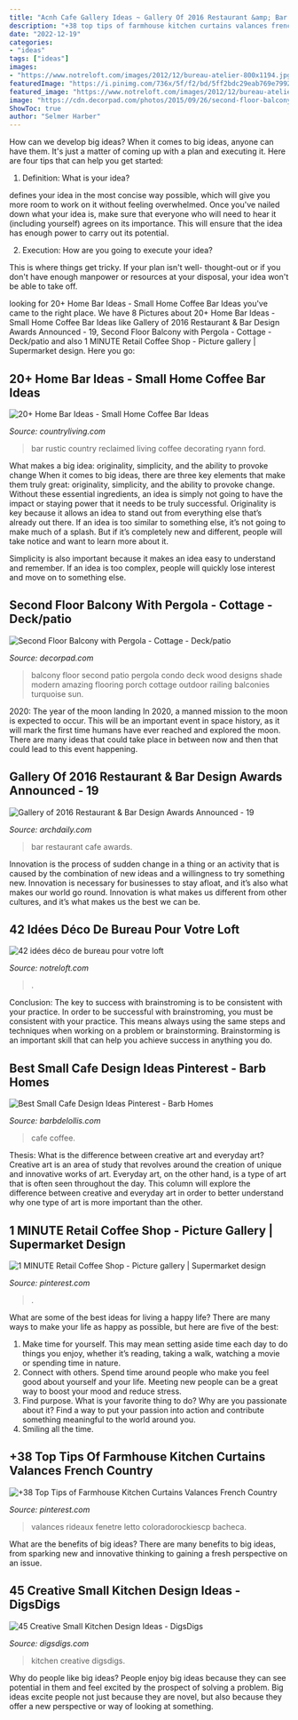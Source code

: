 ```yaml
---
title: "Acnh Cafe Gallery Ideas ~ Gallery Of 2016 Restaurant &amp; Bar Design Awards Announced"
description: "+38 top tips of farmhouse kitchen curtains valances french country"
date: "2022-12-19"
categories:
- "ideas"
tags: ["ideas"]
images:
- "https://www.notreloft.com/images/2012/12/bureau-atelier-800x1194.jpg"
featuredImage: "https://i.pinimg.com/736x/5f/f2/bd/5ff2bdc29eab769e79922457f3b35dbc.jpg"
featured_image: "https://www.notreloft.com/images/2012/12/bureau-atelier-800x1194.jpg"
image: "https://cdn.decorpad.com/photos/2015/09/26/second-floor-balcony-pergola-turquoise-rope-stool.jpg"
ShowToc: true
author: "Selmer Harber"
---
```



How can we develop big ideas?
When it comes to big ideas, anyone can have them. It's just a matter of coming up with a plan and executing it. Here are four tips that can help you get started:
1. Definition: What is your idea?

 defines your idea in the most concise way possible, which will give you more room to work on it without feeling overwhelmed. Once you've nailed down what your idea is, make sure that everyone who will need to hear it (including yourself) agrees on its importance. This will ensure that the idea has enough power to carry out its potential.

2. Execution: How are you going to execute your idea?

This is where things get tricky. If your plan isn't well- thought-out or if you don't have enough manpower or resources at your disposal, your idea won't be able to take off.

	

		
looking for 20+ Home Bar Ideas - Small Home Coffee Bar Ideas you've came to the right place. We have 8 Pictures about 20+ Home Bar Ideas - Small Home Coffee Bar Ideas like Gallery of 2016 Restaurant &amp; Bar Design Awards Announced - 19, Second Floor Balcony with Pergola - Cottage - Deck/patio and also 1 MINUTE Retail Coffee Shop - Picture gallery | Supermarket design. Here you go:
		
    
## 20+ Home Bar Ideas - Small Home Coffee Bar Ideas

<img loading=lazy src="https://hips.hearstapps.com/hmg-prod.s3.amazonaws.com/images/rustic-reclaimed-home-bar-ideas-country-living-1561669583.jpg?crop=1xw:1xh;center,top&amp;resize=480:*" onerror="this.onerror=null;this.src='https://tse3.mm.bing.net/th?id=OIP.a9UX28ts_fOHd8Bfkq8jiwHaKF&amp;pid=15.1';" alt="20+ Home Bar Ideas - Small Home Coffee Bar Ideas">

_Source: countryliving.com_

>bar rustic country reclaimed living coffee decorating ryann ford. 

	

What makes a big idea: originality, simplicity, and the ability to provoke change
When it comes to big ideas, there are three key elements that make them truly great: originality, simplicity, and the ability to provoke change. Without these essential ingredients, an idea is simply not going to have the impact or staying power that it needs to be truly successful.
 Originality is key because it allows an idea to stand out from everything else that’s already out there. If an idea is too similar to something else, it’s not going to make much of a splash. But if it’s completely new and different, people will take notice and want to learn more about it.

Simplicity is also important because it makes an idea easy to understand and remember. If an idea is too complex, people will quickly lose interest and move on to something else.

    
## Second Floor Balcony With Pergola - Cottage - Deck/patio

<img loading=lazy src="https://cdn.decorpad.com/photos/2015/09/26/second-floor-balcony-pergola-turquoise-rope-stool.jpg" onerror="this.onerror=null;this.src='https://tse1.mm.bing.net/th?id=OIP.LCUaDYcU7QQIlRERKTDK8AHaKZ&amp;pid=15.1';" alt="Second Floor Balcony with Pergola - Cottage - Deck/patio">

_Source: decorpad.com_

>balcony floor second patio pergola condo deck wood designs shade modern amazing flooring porch cottage outdoor railing balconies turquoise sun. 

	

2020: The year of the moon landing
In 2020, a manned mission to the moon is expected to occur. This will be an important event in space history, as it will mark the first time humans have ever reached and explored the moon. There are many ideas that could take place in between now and then that could lead to this event happening.

    
## Gallery Of 2016 Restaurant &amp; Bar Design Awards Announced - 19

<img loading=lazy src="https://images.adsttc.com/media/images/57f3/1e5a/e58e/ce07/b300/0236/large_jpg/News_Cafe_(Johannesburg.jpg?1475550782" onerror="this.onerror=null;this.src='https://tse3.mm.bing.net/th?id=OIP.7LjxiFe2koeDjmtSNDVYJQHaLH&amp;pid=15.1';" alt="Gallery of 2016 Restaurant &amp; Bar Design Awards Announced - 19">

_Source: archdaily.com_

>bar restaurant cafe awards. 

	

Innovation is the process of sudden change in a thing or an activity that is caused by the combination of new ideas and a willingness to try something new. Innovation is necessary for businesses to stay afloat, and it’s also what makes our world go round. Innovation is what makes us different from other cultures, and it’s what makes us the best we can be.

    
## 42 Idées Déco De Bureau Pour Votre Loft

<img loading=lazy src="https://www.notreloft.com/images/2012/12/bureau-atelier-800x1194.jpg" onerror="this.onerror=null;this.src='https://tse1.mm.bing.net/th?id=OIP.YTVAnIeTkGG8arjHQVaqigHaLD&amp;pid=15.1';" alt="42 idées déco de bureau pour votre loft">

_Source: notreloft.com_

>. 

	

Conclusion: The key to success with brainstroming is to be consistent with your practice.
In order to be successful with brainstroming, you must be consistent with your practice. This means always using the same steps and techniques when working on a problem or brainstorming. Brainstorming is an important skill that can help you achieve success in anything you do.

    
## Best Small Cafe Design Ideas Pinterest - Barb Homes

<img loading=lazy src="https://cdn.barbdelollis.com/wp-content/uploads/best-small-cafe-design-ideas-pinterest_109946.jpg" onerror="this.onerror=null;this.src='https://tse4.mm.bing.net/th?id=OIP.49werzH_DvuSVZtDlGQJlgHaLG&amp;pid=15.1';" alt="Best Small Cafe Design Ideas Pinterest - Barb Homes">

_Source: barbdelollis.com_

>cafe coffee. 

	

Thesis: What is the difference between creative art and everyday art?
Creative art is an area of study that revolves around the creation of unique and innovative works of art. Everyday art, on the other hand, is a type of art that is often seen throughout the day. This column will explore the difference between creative and everyday art in order to better understand why one type of art is more important than the other.

    
## 1 MINUTE Retail Coffee Shop - Picture Gallery | Supermarket Design

<img loading=lazy src="https://i.pinimg.com/736x/5f/f2/bd/5ff2bdc29eab769e79922457f3b35dbc.jpg" onerror="this.onerror=null;this.src='https://tse2.mm.bing.net/th?id=OIP.xVp4t3L8i_s0cblMj2ym3wHaEd&amp;pid=15.1';" alt="1 MINUTE Retail Coffee Shop - Picture gallery | Supermarket design">

_Source: pinterest.com_

>. 

	

What are some of the best ideas for living a happy life?
There are many ways to make your life as happy as possible, but here are five of the best: 
1. Make time for yourself. This may mean setting aside time each day to do things you enjoy, whether it’s reading, taking a walk, watching a movie or spending time in nature. 
2. Connect with others. Spend time around people who make you feel good about yourself and your life. Meeting new people can be a great way to boost your mood and reduce stress. 
3. Find purpose. What is your favorite thing to do? Why are you passionate about it? Find a way to put your passion into action and contribute something meaningful to the world around you. 
4. Smiling all the time.

    
## +38 Top Tips Of Farmhouse Kitchen Curtains Valances French Country

<img loading=lazy src="https://i.pinimg.com/736x/25/42/3c/25423cfd232e458949ffe2aab285b42e.jpg" onerror="this.onerror=null;this.src='https://tse4.mm.bing.net/th?id=OIP.w-iQOY5njn3B-8phiDFedgHaLH&amp;pid=15.1';" alt="+38 Top Tips of Farmhouse Kitchen Curtains Valances French Country">

_Source: pinterest.com_

>valances rideaux fenetre letto coloradorockiescp bacheca. 

	

What are the benefits of big ideas?
There are many benefits to big ideas, from sparking new and innovative thinking to gaining a fresh perspective on an issue.

    
## 45 Creative Small Kitchen Design Ideas - DigsDigs

<img loading=lazy src="https://www.digsdigs.com/photos/creative-small-kitchen-ideas-45.jpg" onerror="this.onerror=null;this.src='https://tse1.mm.bing.net/th?id=OIP.Et7EsA0OVrquie2KbH2qdgHaJe&amp;pid=15.1';" alt="45 Creative Small Kitchen Design Ideas - DigsDigs">

_Source: digsdigs.com_

>kitchen creative digsdigs. 

	

Why do people like big ideas?
People enjoy big ideas because they can see potential in them and feel excited by the prospect of solving a problem. Big ideas excite people not just because they are novel, but also because they offer a new perspective or way of looking at something.

